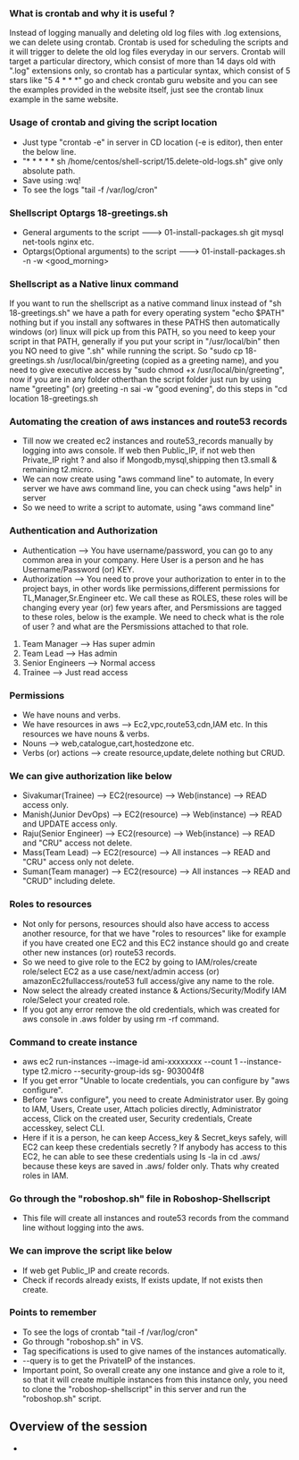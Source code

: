 ### What is crontab and why it is useful ?
Instead of logging manually and deleting old log files with .log extensions, we can delete using crontab.
Crontab is used for scheduling the scripts and it will trigger to delete the old log files everyday in our servers. Crontab will target a particular directory, which consist of more than 14 days old with ".log" extensions only, so crontab has a particular syntax, which consist of 5 stars like "5 4 * * *" go and check crontab guru website and you can see the examples provided in the website itself, just see the crontab linux example in the same website.

### Usage of crontab and giving the script location
- Just type "crontab -e" in server in CD location (-e is editor), then enter the below line.
- "* * * * * sh /home/centos/shell-script/15.delete-old-logs.sh" give only absolute path.
- Save using :wq!
- To see the logs "tail -f /var/log/cron"

### Shellscript Optargs 18-greetings.sh
- General arguments to the script ---> 01-install-packages.sh git mysql net-tools nginx etc.
- Optargs(Optional arguments) to the script ---> 01-install-packages.sh -n <saikiran> -w <good_morning>

### Shellscript as a Native linux command
If you want to run the shellscript as a native command linux instead of "sh 18-greetings.sh" we have a path for every operating system "echo $PATH" nothing but if you install any softwares in these PATHS then automatically windows (or) linux will pick up from this PATH, so you need to keep your script in that PATH, generally if you put your script in "/usr/local/bin" then you NO need to give ".sh" while running the script. So "sudo cp 18-greetings.sh /usr/local/bin/greeting (copied as a greeting name), and you need to give executive access by "sudo chmod +x /usr/local/bin/greeting", now if you are in any folder otherthan the script folder just run by using name "greeting" (or) greeting -n sai -w "good evening", do this steps in "cd location 18-greetings.sh

### Automating the creation of aws instances and route53 records
- Till now we created ec2 instances and route53_records manually by logging into aws console. If web then
  Public_IP, if not web then Private_IP right ? and also if Mongodb,mysql,shipping then t3.small & remaining
  t2.micro.
- We can now create using "aws command line" to automate, In every server we have aws command line, you can
  check using "aws help" in server
- So we need to write a script to automate, using "aws command line"

### Authentication and Authorization
- Authentication --> You have username/password, you can go to any common area in your company. Here User is a
  person and he has Username/Password (or) KEY.
- Authorization --> You need to prove your authorization to enter in to the project bays, in other words like
  permissions,different permissions for TL,Manager,Sr.Engineer etc. We call these as ROLES, these roles will be
  changing every year (or) few years after, and Persmissions are tagged to these roles, below is the example.
  We need to check what is the role of user ? and what are the Persmissions attached to that role.

1. Team Manager --> Has super admin
2. Team Lead --> Has admin
3. Senior Engineers --> Normal access
4. Trainee --> Just read access 

### Permissions
- We have nouns and verbs.
- We have resources in aws --> Ec2,vpc,route53,cdn,IAM etc. In this resources we have nouns & verbs.
- Nouns --> web,catalogue,cart,hostedzone etc.
- Verbs (or) actions --> create resource,update,delete nothing but CRUD.

### We can give authorization like below
- Sivakumar(Trainee) --> EC2(resource) --> Web(instance) --> READ access only.
- Manish(Junior DevOps) --> EC2(resource) --> Web(instance) --> READ and UPDATE access only.
- Raju(Senior Engineer) --> EC2(resource) --> Web(instance) --> READ and "CRU" access not delete.
- Mass(Team Lead) --> EC2(resource) --> All instances --> READ and "CRU" access only not delete.
- Suman(Team manager) --> EC2(resource) --> All instances --> READ and "CRUD" including delete.

### Roles to resources
- Not only for persons, resources should also have access to access another resource, for that we have "roles
  to resources" like for example if you have created one EC2 and this EC2 instance should go and create other
  new instances (or) route53 records.
- So we need to give role to the EC2 by going to IAM/roles/create role/select EC2 as a use case/next/admin
  access (or) amazonEc2fullaccess/route53 full access/give any name to the role.
- Now select the already created instance & Actions/Security/Modify IAM role/Select your created role.
- If you got any error remove the old credentials, which was created for aws console in .aws folder by using
  rm -rf command.

### Command to create instance 
- aws ec2 run-instances --image-id ami-xxxxxxxx --count 1 --instance-type t2.micro --security-group-ids sg-
  903004f8
- If you get error "Unable to locate credentials, you can configure by "aws configure".
- Before "aws configure", you need to create Administrator user. By going to IAM, Users, Create user, Attach
  policies directly, Administrator access, Click on the created user, Security credentials, Create accesskey,
  select CLI.
- Here if it is a person, he can keep Access_key & Secret_keys safely, will EC2 can keep these credentials
  secretly ? If anybody has access to this EC2, he can able to see these credentials using ls -la in cd .aws/
  because these keys are saved in .aws/ folder only. Thats why created roles in IAM.

### Go through the "roboshop.sh" file in Roboshop-Shellscript
- This file will create all instances and route53 records from the command line without logging into the aws.

### We can improve the script like below
- If web get Public_IP and create records.
- Check if records already exists, If exists update, If not exists then create.

### Points to remember
- To see the logs of crontab "tail -f /var/log/cron" 
- Go through "roboshop.sh" in VS.
- Tag specifications is used to give names of the instances automatically.
- --query is to get the PrivateIP of the instances.
- Important point, So overall create any one instance and give a role to it, so that it will create multiple
  instances from this instance only, you need to clone the "roboshop-shellscript" in this server and run the
  "roboshop.sh" script.

## Overview of the session
- 
